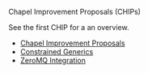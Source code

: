 Chapel Improvement Proposals (CHIPs)

See the first CHIP for a an overview.

* [Chapel Improvement Proposals](1.rst)
* [Constrained Generics](2.rst)
* [ZeroMQ Integration](3.rst)

